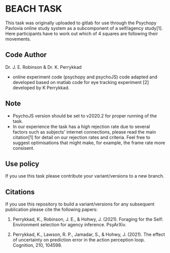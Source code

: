 # BEACH TASK
This task was originally uploaded to gitlab for use through the Psychopy Pavlovia online study system as a subcomponent of a self/agency study[1].
Here participants have to work out which of 4 squares are following their movements.

## Code Author
Dr. J. E. Robinson & Dr. K. Perrykkad
- online experiment code (psychopy and psychoJS) code adapted and developed based on matlab code for eye tracking experiment [2] developed by K Perrykkad.

## Note
- PsychoJS version should be set to v2020.2 for proper running of the task.
- In our experience the task has a high rejection rate due to several factors such as subjects' internet connections, please read the main citation[1] for detail on our rejection rates and criteria. Feel free to suggest optimisations that might make, for example, the frame rate more consisent.

## Use policy
If you use this task please contribute your variant/versions to a new branch.

## Citations
If you use this repository to build a variant/versions for any subsequent publication please cite the following papers:

1) Perrykkad, K., Robinson, J. E., & Hohwy, J. (2021). Foraging for the Self: Environment selection for agency inference. PsyArXiv.

2) Perrykkad, K., Lawson, R. P., Jamadar, S., & Hohwy, J. (2021). The effect of uncertainty on prediction error in the action perception loop. Cognition, 210, 104598.

